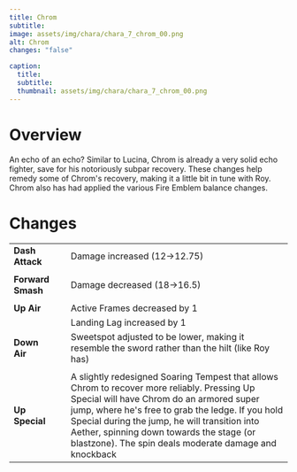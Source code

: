 ```yaml
---
title: Chrom
subtitle: 
image: assets/img/chara/chara_7_chrom_00.png
alt: Chrom
changes: "false"

caption:
  title:
  subtitle: 
  thumbnail: assets/img/chara/chara_7_chrom_00.png
---
```


# Overview 

An echo of an echo? Similar to Lucina, Chrom is already a very solid echo fighter, save for his notoriously subpar recovery. These changes help remedy some of Chrom's recovery, making it a little bit in tune with Roy. Chrom also has had applied the various Fire Emblem balance changes.

# Changes

| |  |  |
| :----------- | :-----: | ----------- |
| **Dash Attack** | | Damage increased (12->12.75) |
|  |  |  |
| **Forward Smash** | | Damage decreased (18->16.5) |
|  |  |  |
| **Up Air** | | Active Frames decreased by 1 |
|  |  | Landing Lag increased by 1 |
| **Down Air** | | Sweetspot adjusted to be lower, making it resemble the sword rather than the hilt (like Roy has) |
| | | |
| **Up Special** | | A slightly redesigned Soaring Tempest that allows Chrom to recover more reliably. Pressing Up Special will have Chrom do an armored super jump, where he's free to grab the ledge. If you hold Special during the jump, he will transition into Aether, spinning down towards the stage (or blastzone). The spin deals moderate damage and knockback |
